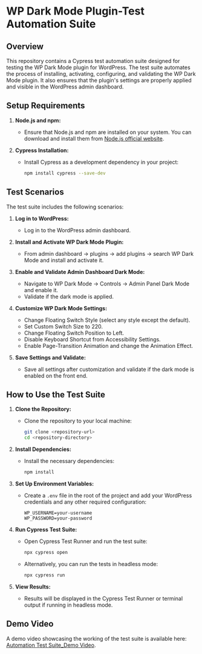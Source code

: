 # WP Dark Mode Plugin-Test Automation Suite

## Overview

This repository contains a Cypress test automation suite designed for testing the WP Dark Mode plugin for WordPress. The test suite automates the process of installing, activating, configuring, and validating the WP Dark Mode plugin. It also ensures that the plugin's settings are properly applied and visible in the WordPress admin dashboard.

## Setup Requirements

1. **Node.js and npm:** 
   - Ensure that Node.js and npm are installed on your system. You can download and install them from [Node.js official website](https://nodejs.org/).

2. **Cypress Installation:**
   - Install Cypress as a development dependency in your project:
     ```bash
     npm install cypress --save-dev
     ```

## Test Scenarios

The test suite includes the following scenarios:

1. **Log in to WordPress:**
   - Log in to the WordPress admin dashboard.

2. **Install and Activate WP Dark Mode Plugin:**
   - From admin dashboard -> plugins -> add plugins -> search WP Dark Mode and install and activate it.

3. **Enable and Validate Admin Dashboard Dark Mode:**
   - Navigate to WP Dark Mode → Controls → Admin Panel Dark Mode and enable it.
   - Validate if the dark mode is applied.

4. **Customize WP Dark Mode Settings:**
   - Change Floating Switch Style (select any style except the default).
   - Set Custom Switch Size to 220.
   - Change Floating Switch Position to Left.
   - Disable Keyboard Shortcut from Accessibility Settings.
   - Enable Page-Transition Animation and change the Animation Effect.

5. **Save Settings and Validate:**
   - Save all settings after customization and validate if the dark mode is enabled on the front end.

## How to Use the Test Suite

1. **Clone the Repository:**
   - Clone the repository to your local machine:
     ```bash
     git clone <repository-url>
     cd <repository-directory>
     ```

2. **Install Dependencies:**
   - Install the necessary dependencies:
     ```bash
     npm install
     ```

3. **Set Up Environment Variables:**
   - Create a `.env` file in the root of the project and add your WordPress credentials and any other required configuration:
     ```
     WP_USERNAME=your-username
     WP_PASSWORD=your-password
     ```

4. **Run Cypress Test Suite:**
   - Open Cypress Test Runner and run the test suite:
     ```bash
     npx cypress open
     ```
   - Alternatively, you can run the tests in headless mode:
     ```bash
     npx cypress run
     ```

5. **View Results:**
   - Results will be displayed in the Cypress Test Runner or terminal output if running in headless mode.

## Demo Video

A demo video showcasing the working of the test suite is available here: [Automation Test Suite_Demo Video](<https://drive.google.com/file/d/17UGEaN0zKaKDewc4856Cdej7xiFTN0vG/view?usp=drive_link>).

